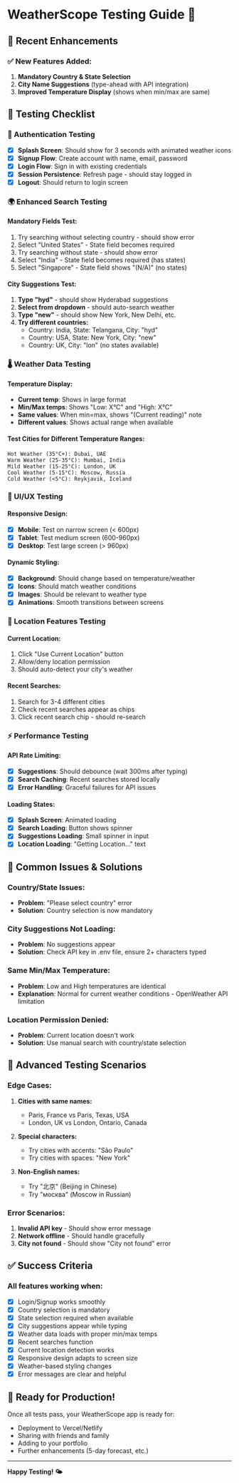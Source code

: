 # WeatherScope Testing Guide 🧪

## 🎯 Recent Enhancements

### ✅ New Features Added:
1. **Mandatory Country & State Selection**
2. **City Name Suggestions** (type-ahead with API integration)
3. **Improved Temperature Display** (shows when min/max are same)

## 🧪 Testing Checklist

### 🔐 Authentication Testing
- [x] **Splash Screen**: Should show for 3 seconds with animated weather icons
- [x] **Signup Flow**: Create account with name, email, password
- [x] **Login Flow**: Sign in with existing credentials
- [x] **Session Persistence**: Refresh page - should stay logged in
- [x] **Logout**: Should return to login screen

### 🌍 Enhanced Search Testing

#### **Mandatory Fields Test:**
1. Try searching without selecting country - should show error
2. Select "United States" - State field becomes required
3. Try searching without state - should show error
4. Select "India" - State field becomes required (has states)
5. Select "Singapore" - State field shows "(N/A)" (no states)

#### **City Suggestions Test:**
1. **Type "hyd"** - should show Hyderabad suggestions
2. **Select from dropdown** - should auto-search weather
3. **Type "new"** - should show New York, New Delhi, etc.
4. **Try different countries:**
   - Country: India, State: Telangana, City: "hyd"
   - Country: USA, State: New York, City: "new"
   - Country: UK, City: "lon" (no states available)

### 🌡️ Weather Data Testing

#### **Temperature Display:**
- **Current temp**: Shows in large format
- **Min/Max temps**: Shows "Low: X°C" and "High: X°C"
- **Same values**: When min=max, shows "(Current reading)" note
- **Different values**: Shows actual range when available

#### **Test Cities for Different Temperature Ranges:**
```
Hot Weather (35°C+): Dubai, UAE
Warm Weather (25-35°C): Mumbai, India  
Mild Weather (15-25°C): London, UK
Cool Weather (5-15°C): Moscow, Russia
Cold Weather (<5°C): Reykjavik, Iceland
```

### 🎨 UI/UX Testing

#### **Responsive Design:**
- [x] **Mobile**: Test on narrow screen (< 600px)
- [x] **Tablet**: Test medium screen (600-960px)
- [x] **Desktop**: Test large screen (> 960px)

#### **Dynamic Styling:**
- [x] **Background**: Should change based on temperature/weather
- [x] **Icons**: Should match weather conditions
- [x] **Images**: Should be relevant to weather type
- [x] **Animations**: Smooth transitions between screens

### 🔄 Location Features Testing

#### **Current Location:**
1. Click "Use Current Location" button
2. Allow/deny location permission
3. Should auto-detect your city's weather

#### **Recent Searches:**
1. Search for 3-4 different cities
2. Check recent searches appear as chips
3. Click recent search chip - should re-search

### ⚡ Performance Testing

#### **API Rate Limiting:**
- [x] **Suggestions**: Should debounce (wait 300ms after typing)
- [x] **Search Caching**: Recent searches stored locally
- [x] **Error Handling**: Graceful failures for API issues

#### **Loading States:**
- [x] **Splash Screen**: Animated loading
- [x] **Search Loading**: Button shows spinner
- [x] **Suggestions Loading**: Small spinner in input
- [x] **Location Loading**: "Getting Location..." text

## 🐛 Common Issues & Solutions

### **Country/State Issues:**
- **Problem**: "Please select country" error
- **Solution**: Country selection is now mandatory

### **City Suggestions Not Loading:**
- **Problem**: No suggestions appear
- **Solution**: Check API key in .env file, ensure 2+ characters typed

### **Same Min/Max Temperature:**
- **Problem**: Low and High temperatures are identical
- **Explanation**: Normal for current weather conditions - OpenWeather API limitation

### **Location Permission Denied:**
- **Problem**: Current location doesn't work
- **Solution**: Use manual search with country/state selection

## 🚀 Advanced Testing Scenarios

### **Edge Cases:**
1. **Cities with same names:**
   - Paris, France vs Paris, Texas, USA
   - London, UK vs London, Ontario, Canada

2. **Special characters:**
   - Try cities with accents: "São Paulo"
   - Try cities with spaces: "New York"

3. **Non-English names:**
   - Try "北京" (Beijing in Chinese)
   - Try "москва" (Moscow in Russian)

### **Error Scenarios:**
1. **Invalid API key** - Should show error message
2. **Network offline** - Should handle gracefully  
3. **City not found** - Should show "City not found" error

## ✅ Success Criteria

### **All features working when:**
- [x] Login/Signup works smoothly
- [x] Country selection is mandatory
- [x] State selection required when available
- [x] City suggestions appear while typing
- [x] Weather data loads with proper min/max temps
- [x] Recent searches function
- [x] Current location detection works
- [x] Responsive design adapts to screen size
- [x] Weather-based styling changes
- [x] Error messages are clear and helpful

## 🎉 Ready for Production!

Once all tests pass, your WeatherScope app is ready for:
- Deployment to Vercel/Netlify
- Sharing with friends and family  
- Adding to your portfolio
- Further enhancements (5-day forecast, etc.)

---

**Happy Testing! 🌤️**
